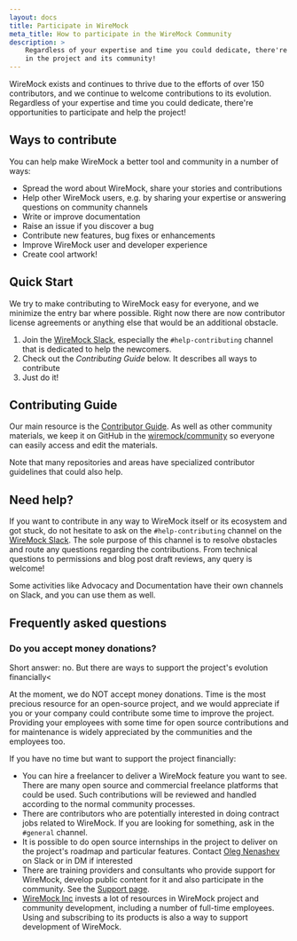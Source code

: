 ```yaml
---
layout: docs
title: Participate in WireMock
meta_title: How to participate in the WireMock Community
description: >
    Regardless of your expertise and time you could dedicate, there're opportunities to participate 
    in the project and its community!
---
```


WireMock exists and continues to thrive due to the efforts of over 150 contributors,
and we continue to welcome contributions to its evolution.
Regardless of your expertise and time you could dedicate, there're opportunities to participate and help the project!

## Ways to contribute

You can help make WireMock a better tool and community in a number of ways:

- Spread the word about WireMock, share your stories and contributions
- Help other WireMock users, e.g. by sharing your expertise or answering questions on community channels
- Write or improve documentation
- Raise an issue if you discover a bug
- Contribute new features, bug fixes or enhancements
- Improve WireMock user and developer experience
- Create cool artwork!

## Quick Start

We try to make contributing to WireMock easy for everyone,
and we minimize the entry bar where possible.
Right now there are now contributor license agreements or anything else that would
be an additional obstacle.

1. Join the [WireMock Slack](http://slack.wiremock.org/),
   especially the `#help-contributing` channel that is dedicated to help the newcomers.
2. Check out the _Contributing Guide_ below. It describes all ways to contribute
3. Just do it!

## Contributing Guide

Our main resource is the [Contributor Guide](https://github.com/wiremock/community/tree/main/contributing).
As well as other community materials,
we keep it on GitHub in the [wiremock/community](https://github.com/wiremock/community) so everyone can easily access and edit the materials.

Note that many repositories and areas have specialized contributor guidelines that could also help.

## Need help?

If you want to contribute in any way to WireMock itself or its ecosystem and got stuck,
do not hesitate to ask on the `#help-contributing` channel on the [WireMock Slack](http://slack.wiremock.org/).
The sole purpose of this channel is to resolve obstacles and route any questions
regarding the contributions.
From technical questions to permissions and blog post draft reviews,
any query is welcome!

Some activities like Advocacy and Documentation have their own channels on Slack,
and you can use them as well.

## Frequently asked questions

### Do you accept money donations?

Short answer: no. But there are ways to support the project's evolution financially<

At the moment, we do NOT accept money donations.
Time is the most precious resource for an open-source project,
and we would appreciate if you or your company could contribute some time to improve the project.
Providing your employees with some time for open source contributions and for maintenance
is widely appreciated by the communities and the employees too.

If you have no time but want to support the project financially:

- You can hire a freelancer to deliver a WireMock feature you want to see.
  There are many open source and commercial freelance platforms that could be used.
  Such contributions will be reviewed and handled according to the normal community processes.
- There are contributors who are potentially interested in doing contract jobs related to WireMock.
  If you are looking for something, ask in the `#general` channel.
- It is possible to do open source internships in the project to deliver on the project's roadmap and
  particular features.
  Contact [Oleg Nenashev](https://linktr.ee/onenashev) on Slack or in DM if interested
- There are training providers and consultants who provide support for WireMock,
  develop public content for it and
  also participate in the community.
  See the [Support page](../support).
- [WireMock Inc](https://www.wiremock.io/) invests a lot of resources in WireMock project and community
  development, including a number of full-time employees.
  Using and subscribing to its products is also a way to support development of WireMock.
